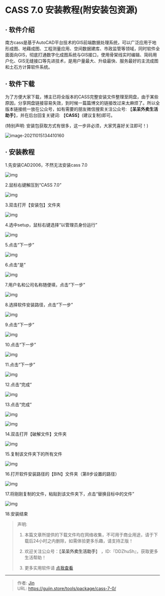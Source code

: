 # CASS 7.0 安装教程(附安装包资源)


## · 软件介绍
南方cass是基于AutoCAD平台技术的GIS前端数据处理系统，可以广泛应用于地形成图、地藉成图、工程测量应用、空间数据建库、市政监管等领域，同时软件全面面向GIS，彻底打通数字化成图系统与GIS接口，使用骨架线实时编辑、简码用户化、GIS无缝接口等先进技术，是用户量最大、升级最快、服务最好的主流成图和土石方计算软件系统。

## · 软件下载
为了方便大家下载，博主已将全版本的CASS完整安装文件整理至网盘，由于某些原因，分享网盘链接容易失效，到时候一篇篇博文的链接改过来太麻烦了。所以全版本链接统一放在公众号，如有需要的朋友微信搜索关注公众号: 【**呆呆外卖生活助手**】，并在后台回复关键词: 【**CASS**】(建议复制)即可。

(特别声明: 安装包获取方式有很多，这一步非必须，大家凭喜好关注即可！)

![image-20211015134410160](https://img.gujin.store/img/image-20211015134410160.png)

## · 安装教程

1.先安装CAD2006，不然无法安装cass 7.0

![img](https://img.gujin.store/img/v2-e36fb1ef5a608e863cd9b8562c01941d_720w.png)



2.鼠标右键解压到“CASS 7.0”

![img](https://img.gujin.store/img/v2-15f3acc3162686da9526546a00664f7a_720w.png)



3.双击打开【安装包】文件夹

![img](https://img.gujin.store/img/v2-cdb446fd9e6a4a46a673de489be8e4bd_720w.png)

4.选中setup，鼠标右键选择“以管理员身份运行”

![img](https://img.gujin.store/img/v2-5d24c4b037230b64f1a7ec85a4424bb7_720w.png)



5.点击“下一步”

![img](https://img.gujin.store/img/v2-016c1f1278ddf0ed35089288fb72e481_720w.png)



6.点击“是”

![img](https://img.gujin.store/img/v2-f5e96c8cf66e13a7813ba3920be39287_720w.png)



7.用户名和公司名称随便填，点击“下一步”

![img](https://img.gujin.store/img/v2-5fd9b1560612256796a354258991212e_720w.png)



8.选择软件安装路径，点击“下一步”

![img](https://img.gujin.store/img/v2-a139d35cb2d71038b715aa8b0175fb79_720w.png)



9.点击“下一步”

![img](https://img.gujin.store/img/v2-0437ecfcaf59ba00ffa8db8f1dc2bad1_720w.png)



10.点击“下一步”

![img](https://img.gujin.store/img/v2-d2f86e79c8f1c4a84d3bc5296920c6db_720w.png)



11.点击“下一步”

![img](https://img.gujin.store/img/v2-5f70caac45a2b486756b1d2c01b86661_720w.png)



12.点击“完成”

![img](https://img.gujin.store/img/v2-28a5785d966cb5140a4e000e831f5e10_720w.png)



13.点击“完成”

![img](https://img.gujin.store/img/v2-b6abd2b30718f2f065cc99dd46a60fdc_720w.png)

![img](https://img.gujin.store/img/v2-682f2004ed5c790ab266235f1cbbf794_720w.png)



14.双击打开【破解文件】文件夹

![img](https://img.gujin.store/img/v2-7486802d563d5217fcdd3795f880cefa_720w.png)

15.复制该文件夹下的所有文件

![img](https://img.gujin.store/img/v2-546a9fa22e353d265115f2e333cfb516_720w.png)



16.打开软件安装路径的【BIN】文件夹（第8步设置的路径）

![img](https://img.gujin.store/img/v2-4acdb1d4b50a4840da2a93764580b929_720w.png)



17.将刚刚复制的文件，粘贴到该文件夹下，点击“替换目标中的文件”

![img](https://img.gujin.store/img/v2-2191acac02a47a56deb7779a1585f9b9_720w.png)



18.安装结束




> 声明: 
>
> 1. 本篇文章所提供的下载文件均在网络收集，不可用于商业用途，请于下载后24小时之内删除，如需体验更多乐趣，请支持正版！
>
> 2. 欢迎关注公众号：【**呆呆外卖生活助手**】 ，ID:『DDZhuSh』，获取更多生活帮助！
>
> 3. 更多实用软件请  [点我查看](/tools)

---

> 作者: [Jin](https://img.gujin.store/img/favicon.ico)  
> URL: https://gujin.store/tools/package/cass-7-0/  

